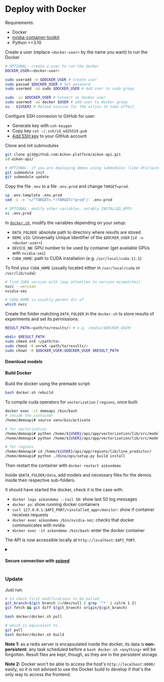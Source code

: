 # Deploy with Docker

Requirements:
- Docker
- [nvidia-container-toolkit](https://docs.nvidia.com/datacenter/cloud-native/container-toolkit/latest/install-guide.html)
- Python >=3.10

Create a user (replace `<docker-user>` by the name you want) to run the Docker
```bash
# OPTIONAL: create a user to run the docker
DOCKER_USER=<docker-user>

sudo useradd -m $DOCKER_USER # Create user
sudo passwd $DOCKER_USER # Set password
sudo usermod -aG sudo $DOCKER_USER # Add user to sudo group

sudo -iu $DOCKER_USER # Connect as docker user
sudo usermod -aG docker $USER # add user to docker group
su - ${USER} # Reload session for the action to take effect
```

Configure SSH connexion to GitHub for user:
- Generate key with `ssh-keygen`
- Copy key `cat ~/.ssh/id_ed25519.pub`
- [Add SSH key](https://github.com/settings/ssh/new) to your GitHub account

Clone and init submodules
```bash
git clone git@github.com:Aikon-platform/aikon-api.git
cd aikon-api/

# OPTIONAL: if you are deploying demos using submodules (like dticlustering and vectorization)
git submodule init
git submodule update
```

Copy the file `.env` to a file `.env.prod` and change `TARGET=prod`.

```bash
cp .env.template .env.prod
sed -i -e 's/^TARGET=.*/TARGET="prod"/' .env.prod

# OPTIONAL: modify other variables, notably INSTALLED_APPS
vi .env.prod
```

In [`docker.sh`](docker.sh), modify the variables depending on your setup:
- `DATA_FOLDER`: absolute path to directory where results are stored
- `DEMO_UID`: Universally Unique Identifier of the `$DOCKER_USER` (`id -u <docker-user>`)
- `DEVICE_NB`: GPU number to be used by container (get available GPUs with `nvidia-smi`)
- `CUDA_HOME`: path to CUDA installation (e.g. `/usr/local/cuda-11.1`)

To find your `CUDA_HOME` (usually located either in `/usr/local/cuda` or `/usr/lib/cuda`):
```bash
# find CUDA version with (pay attention to version mismatches)
nvcc --version
nvidia-smi

# CUDA_HOME is usually parent dir of
which nvcc
```

Create the folder matching `DATA_FOLDER` in the `docker.sh` to store results of experiments and set its permissions:
```bash
RESULT_PATH=<path/to/results/> # e.g. /media/$DOCKER_USER/

mkdir $RESULT_PATH
sudo chmod o+X </path/to>
sudo chmod -R u+rwX <path/to/results/>
sudo chown -R $DOCKER_USER:$DOCKER_USER $RESULT_PATH
```

#### Download models

[//]: # (TODO: Add instructions to download models)

#### Build Docker

Build the docker using the premade script:

```bash
bash docker.sh rebuild
```

To compile cuda operators for `vectorization` / `regions`, once built:
```bash
docker exec -it demoapi /bin/bash
# inside the container
/home/demoapi# source venv/bin/activate

# for vectorization
/home/demoapi# python /home/${USER}/api/app/vectorization/lib/src/models/dino/ops/setup.py build install
/home/demoapi# python /home/${USER}/api/app/vectorization/lib/src/models/dino/ops/test.py

# for regions
/home/demoapi# cd /home/${USER}/api/app/regions/lib/line_predictor/
/home/demoapi# python ./dino/ops/setup.py build install
```
Then restart the container with `docker restart aikondemo`

Inside `$DATA_FOLDER/data`, add models and necessary files for the demos inside their respective sub-folders.

It should have started the docker, check it is the case with:
- `docker logs aikondemo --tail 50`: show last 50 log messages
- `docker ps`: show running docker containers
- `curl 127.0.0.1:$API_PORT/<installed_app>/monitor`: show if container receives requests
- `docker exec aikondemo /bin/nvidia-smi`: checks that docker communicates with nvidia
- `docker exec -it aikondemo /bin/bash`: enter the docker container

The API is now accessible locally at `http://localhost:$API_PORT`.

<details>
  <summary>
    <h4>Secure connection with <a href="https://www.tarsnap.com/spiped.html">spiped</a></h4>
  </summary>

> ⚠️ If you are not using `spiped` modify the `docker.sh` file to expose `0.0.0.0:$API_PORT:$API_PORT` instead of `127.0.0.1:$API_PORT:$API_PORT`

A good thing is to tunnel securely the connection between API and front. For `discover-demo.enpc.fr`, it is done with `spiped`, based on [this tutorial](https://www.digitalocean.com/community/tutorials/how-to-encrypt-traffic-to-redis-with-spiped-on-ubuntu-16-04).
The Docker process running on port `localhost:$API_PORT` is encrypted and redirected to port `8080`.
The front server decrypts the traffic and redirects it to `localhost:$API_PORT`.

```bash
sudo apt-get update
sudo apt-get install spiped
sudo mkdir /etc/spiped
sudo dd if=/dev/urandom of=/etc/spiped/discover.key bs=32 count=1 # Generate key
sudo chmod 644 /etc/spiped/discover.key
```

Create service config file for spiped (`sudo vi /etc/systemd/system/spiped-discover.service`):
- Get `<docker-ip>` with `docker inspect -f '{{range .NetworkSettings.Networks}}{{.IPAddress}}{{end}}' aikondemo` or use `127.0.0.1`
- Pick Docker port (corresponding on `$API_PORT`) depending on `EXPOSE` in [`Dockerfile`](Dockerfile)

```bash
[Unit]
Description=Spiped connection for docker container
Wants=network-online.target
After=network-online.target
StartLimitIntervalSec=300

[Service]
# Redirects <docker-ip>:8001 to 0.0.0.0:8080 and encrypts it with discover.key on the way
ExecStart=/usr/bin/spiped -F -d -s [0.0.0.0]:8080 -t [<docker-ip>]:<api-port> -k /etc/spiped/discover.key
Restart=on-failure

[Install]
WantedBy=multi-user.target
```

Open port to external requests and enable spiped service
```bash
sudo ufw allow 8080 # open firewall and allow incoming traffic on port 8080

sudo systemctl daemon-reload
sudo systemctl start spiped-discover.service
sudo systemctl enable spiped-discover.service
```

Transfer key to front ([`spiped`](https://github.com/tarsnap/spiped) uses symmetric encryption with same keys on both servers)
```bash
# on your local machine
scp <gpu-host>:/etc/spiped/discover.key <front-host>:~ # Assuming you have configured direct ssh connection to front and gpu

# on front machine
ssh <front-host>
sudo apt-get install spiped
sudo chmod 644 ~/discover.key
sudo mkdir /etc/spiped
sudo cp ~/discover.key /etc/spiped/ # Copy key to spiped folder
```

Create service config file for spiped on front machine (`sudo vi /etc/systemd/system/spiped-connect.service`)
- Get `<gpu-ip>` with `hostname -I` on the machine where is deployed the API.

⚠️ Note to match the output IP (`127.0.0.1:$API_PORT` in this example) to the `API_URL` in [`front/.env`](../front/.env)

```bash
[Unit]
Description=Spiped connection to API
Wants=network-online.target
After=network-online.target
StartLimitIntervalSec=300

[Service]
# Redirects <gpu-ip>:8080 output to 127.0.0.1:8001 and decrypts it with discover.key on the way
ExecStart=/usr/bin/spiped -F -e -s [127.0.0.1]:<api-port> -t [<gpu-ip>]:8080 -k /etc/spiped/discover.key
Restart=Always

[Install]
WantedBy=multi-user.target
```

Enable service
```bash
sudo systemctl daemon-reload
sudo systemctl start spiped-connect.service
sudo systemctl enable spiped-connect.service
```

Test connexion between worker and front
```bash
curl --http0.9 <gpu-ip>:8080/<installed_app>/monitor # outputs the encrypted message
curl localhost:$API_PORT/<installed_app>/monitor # outputs decrypted message
```
</details>

### Update

Just run:

```bash
# to check first modifications to be pulled
git_branch=$(git branch 2>/dev/null | grep '^*' | colrm 1 2)
git fetch && git diff $(git_branch) origin/$(git_branch)

bash docker/docker.sh pull

# which is equivalent to
git pull
bash docker/docker.sh build
```

**Note 1:** as a redis server is encapsulated inside the docker, its data is **non-persistent**: any task scheduled before a `bash docker.sh <anything>` will be forgotten. Result files are kept, though, as they are in the persistent storage.

**Note 2:** Docker won't be able to access the host's `http://localhost:8000/` easily, so it is not advised to use the Docker build to develop if that's the only way to access the frontend.

[//]: # (Configure Redis)
[//]: # (```bash)
[//]: # (# Find config file)
[//]: # (sudo find / -name redis.)
[//]: # (vi <path/to/redis.conf>)
[//]: # (```)
[//]: # (Find &#40;`/` command then type `requirepass`&#41; and modify directive &#40;uncomment and set password&#41;:)
[//]: # (```bash)
[//]: # (requirepass <redis_password>)
[//]: # (```)

